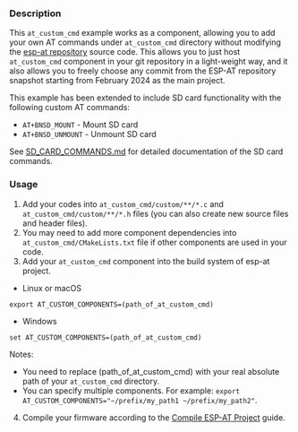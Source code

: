 ### Description
This `at_custom_cmd` example works as a component, allowing you to add your own AT commands under `at_custom_cmd` directory without modifying the [esp-at repository](https://github.com/espressif/esp-at) source code. This allows you to just host `at_custom_cmd` component in your git repository in a light-weight way, and it also allows you to freely choose any commit from the ESP-AT repository snapshot starting from February 2024 as the main project.

This example has been extended to include SD card functionality with the following custom AT commands:
- `AT+BNSD_MOUNT` - Mount SD card
- `AT+BNSD_UNMOUNT` - Unmount SD card

See [SD_CARD_COMMANDS.md](SD_CARD_COMMANDS.md) for detailed documentation of the SD card commands.

### Usage
1. Add your codes into `at_custom_cmd/custom/**/*.c` and `at_custom_cmd/custom/**/*.h` files (you can also create new source files and header files).
2. You may need to add more component dependencies into `at_custom_cmd/CMakeLists.txt` file if other components are used in your code.
3. Add your `at_custom_cmd` component into the build system of esp-at project.

- Linux or macOS
```
export AT_CUSTOM_COMPONENTS=(path_of_at_custom_cmd)
```

- Windows
```
set AT_CUSTOM_COMPONENTS=(path_of_at_custom_cmd)
```

Notes:
- You need to replace (path_of_at_custom_cmd) with your real absolute path of your `at_custom_cmd` directory.
- You can specify multiple components. For example: `export AT_CUSTOM_COMPONENTS="~/prefix/my_path1 ~/prefix/my_path2"`.

4. Compile your firmware according to the [Compile ESP-AT Project](https://docs.espressif.com/projects/esp-at/en/latest/esp32/Compile_and_Develop/How_to_clone_project_and_compile_it.html#compile-esp-at-project-locally) guide.
